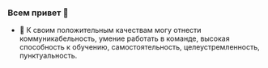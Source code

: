 ### Всем привет 👋

- 💬 К своим положительным качествам могу отнести коммуникабельность, умение работать в команде, высокая способность к обучению, самостоятельность, целеустремленность, пунктуальность.
